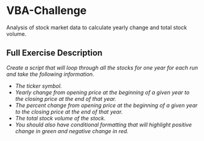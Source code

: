 # VBA-Challenge

Analysis of stock market data to calculate yearly change and total stock volume.

## Full Exercise Description

<i>Create a script that will loop through all the stocks for one year for each run and take the following information.</i>
- <i>The ticker symbol.</i>
- <i>Yearly change from opening price at the beginning of a given year to the closing price at the end of that year.</i>
- <i>The percent change from opening price at the beginning of a given year to the closing price at the end of that year.</i>
- <i>The total stock volume of the stock.</i>
- <i>You should also have conditional formatting that will highlight positive change in green and negative change in red.</i>
